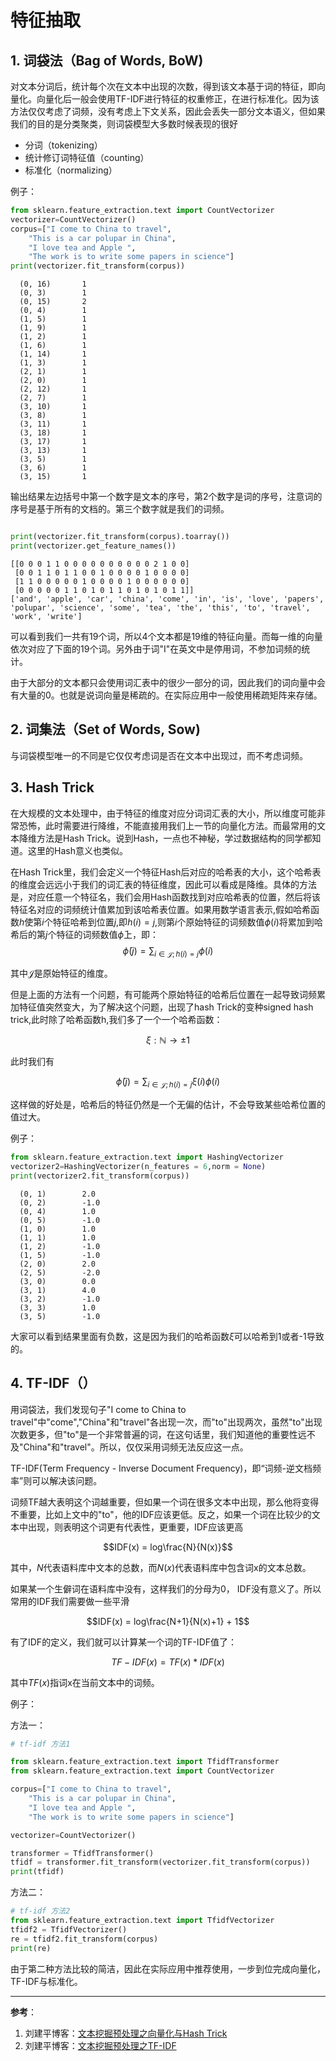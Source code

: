 # 特征抽取

## 1. 词袋法（Bag of Words, BoW)
对文本分词后，统计每个次在文本中出现的次数，得到该文本基于词的特征，即向量化。向量化后一般会使用TF-IDF进行特征的权重修正，在进行标准化。因为该方法仅仅考虑了词频，没有考虑上下文关系，因此会丢失一部分文本语义，但如果我们的目的是分类聚类，则词袋模型大多数时候表现的很好

* 分词（tokenizing）
* 统计修订词特征值（counting）
* 标准化（normalizing）

例子：

```python
from sklearn.feature_extraction.text import CountVectorizer  
vectorizer=CountVectorizer()
corpus=["I come to China to travel", 
    "This is a car polupar in China",          
    "I love tea and Apple ",   
    "The work is to write some papers in science"] 
print(vectorizer.fit_transform(corpus))
```
```
  (0, 16)       1
  (0, 3)        1
  (0, 15)       2
  (0, 4)        1
  (1, 5)        1
  (1, 9)        1
  (1, 2)        1
  (1, 6)        1
  (1, 14)       1
  (1, 3)        1
  (2, 1)        1
  (2, 0)        1
  (2, 12)       1
  (2, 7)        1
  (3, 10)       1
  (3, 8)        1
  (3, 11)       1
  (3, 18)       1
  (3, 17)       1
  (3, 13)       1
  (3, 5)        1
  (3, 6)        1
  (3, 15)       1
```

输出结果左边括号中第一个数字是文本的序号，第2个数字是词的序号，注意词的序号是基于所有的文档的。第三个数字就是我们的词频。

```python

print(vectorizer.fit_transform(corpus).toarray())
print(vectorizer.get_feature_names())
```

```
[[0 0 0 1 1 0 0 0 0 0 0 0 0 0 0 2 1 0 0]
 [0 0 1 1 0 1 1 0 0 1 0 0 0 0 1 0 0 0 0]
 [1 1 0 0 0 0 0 1 0 0 0 0 1 0 0 0 0 0 0]
 [0 0 0 0 0 1 1 0 1 0 1 1 0 1 0 1 0 1 1]]
['and', 'apple', 'car', 'china', 'come', 'in', 'is', 'love', 'papers', 'polupar', 'science', 'some', 'tea', 'the', 'this', 'to', 'travel', 'work', 'write']
```

可以看到我们一共有19个词，所以4个文本都是19维的特征向量。而每一维的向量依次对应了下面的19个词。另外由于词"I"在英文中是停用词，不参加词频的统计。

由于大部分的文本都只会使用词汇表中的很少一部分的词，因此我们的词向量中会有大量的0。也就是说词向量是稀疏的。在实际应用中一般使用稀疏矩阵来存储。

## 2. 词集法（Set of Words, Sow)  
与词袋模型唯一的不同是它仅仅考虑词是否在文本中出现过，而不考虑词频。

## 3. Hash Trick

在大规模的文本处理中，由于特征的维度对应分词词汇表的大小，所以维度可能非常恐怖，此时需要进行降维，不能直接用我们上一节的向量化方法。而最常用的文本降维方法是Hash Trick。说到Hash，一点也不神秘，学过数据结构的同学都知道。这里的Hash意义也类似。

在Hash Trick里，我们会定义一个特征Hash后对应的哈希表的大小，这个哈希表的维度会远远小于我们的词汇表的特征维度，因此可以看成是降维。具体的方法是，对应任意一个特征名，我们会用Hash函数找到对应哈希表的位置，然后将该特征名对应的词频统计值累加到该哈希表位置。如果用数学语言表示,假如哈希函数$h$使第$i$个特征哈希到位置$j$,即$h(i)=j$,则第$i$个原始特征的词频数值$\phi(i)$将累加到哈希后的第$j$个特征的词频数值$\bar{\phi}$上，即：
$$\bar{\phi}(j)=\sum_{i\in \mathcal{J};h(i)=j}\phi(i)$$

其中$\mathcal{J}$是原始特征的维度。

但是上面的方法有一个问题，有可能两个原始特征的哈希后位置在一起导致词频累加特征值突然变大，为了解决这个问题，出现了hash Trick的变种signed hash trick,此时除了哈希函数h,我们多了一个一个哈希函数：

$$\xi : \mathbb{N} \to {\pm 1}$$

此时我们有

$$\bar{\phi}(j) = \sum_{i\in \mathcal{J};h(i)=j}\xi(i)\phi(i)$$

这样做的好处是，哈希后的特征仍然是一个无偏的估计，不会导致某些哈希位置的值过大。

例子：
```python
from sklearn.feature_extraction.text import HashingVectorizer 
vectorizer2=HashingVectorizer(n_features = 6,norm = None)
print(vectorizer2.fit_transform(corpus))
```

```
  (0, 1)        2.0
  (0, 2)        -1.0
  (0, 4)        1.0
  (0, 5)        -1.0
  (1, 0)        1.0
  (1, 1)        1.0
  (1, 2)        -1.0
  (1, 5)        -1.0
  (2, 0)        2.0
  (2, 5)        -2.0
  (3, 0)        0.0
  (3, 1)        4.0
  (3, 2)        -1.0
  (3, 3)        1.0
  (3, 5)        -1.0
```

大家可以看到结果里面有负数，这是因为我们的哈希函数$\xi$可以哈希到1或者-1导致的。

## 4. TF-IDF（）
用词袋法，我们发现句子"I come to China to travel"中"come","China"和"travel"各出现一次，而"to"出现两次，虽然"to"出现次数更多，但"to"是一个非常普遍的词，在这句话里，我们知道他的重要性远不及"China"和"travel"。所以，仅仅采用词频无法反应这一点。

TF-IDF(Term Frequency -  Inverse Document Frequency)，即“词频-逆文档频率”则可以解决该问题。

词频TF越大表明这个词越重要，但如果一个词在很多文本中出现，那么他将变得不重要，比如上文中的"to"，他的IDF应该更低。反之，如果一个词在比较少的文本中出现，则表明这个词更有代表性，更重要，IDF应该更高

$$IDF(x) = log\frac{N}{N(x)}$$

其中，$N$代表语料库中文本的总数，而$N(x)$代表语料库中包含词x的文本总数。

如果某一个生僻词在语料库中没有，这样我们的分母为0， IDF没有意义了。所以常用的IDF我们需要做一些平滑

$$IDF(x) = log\frac{N+1}{N(x)+1} + 1$$

有了IDF的定义，我们就可以计算某一个词的TF-IDF值了：

$$TF-IDF(x) = TF(x) * IDF(x)$$

其中$TF(x)$指词x在当前文本中的词频。

例子：

方法一：

```python
# tf-idf 方法1

from sklearn.feature_extraction.text import TfidfTransformer  
from sklearn.feature_extraction.text import CountVectorizer  

corpus=["I come to China to travel", 
    "This is a car polupar in China",          
    "I love tea and Apple ",   
    "The work is to write some papers in science"] 

vectorizer=CountVectorizer()

transformer = TfidfTransformer()
tfidf = transformer.fit_transform(vectorizer.fit_transform(corpus))  
print(tfidf)
```

方法二：
```python
# tf-idf 方法2
from sklearn.feature_extraction.text import TfidfVectorizer
tfidf2 = TfidfVectorizer()
re = tfidf2.fit_transform(corpus)
print(re)

```

由于第二种方法比较的简洁，因此在实际应用中推荐使用，一步到位完成向量化，TF-IDF与标准化。

---
**参考**：  
1. 刘建平博客：[文本挖掘预处理之向量化与Hash Trick](http://www.cnblogs.com/pinard/p/6688348.html)
2. 刘建平博客：[文本挖掘预处理之TF-IDF](https://www.cnblogs.com/pinard/p/6693230.html)
